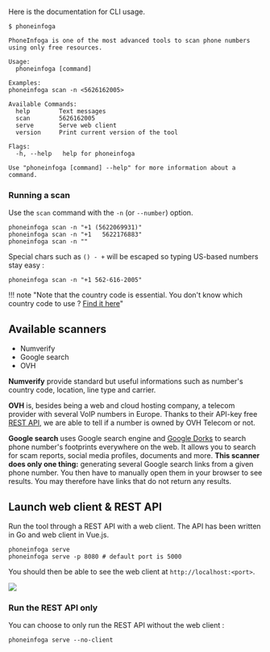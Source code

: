 Here is the documentation for CLI usage.

```shell
$ phoneinfoga

PhoneInfoga is one of the most advanced tools to scan phone numbers using only free resources.

Usage:
  phoneinfoga [command]

Examples:
phoneinfoga scan -n <5626162005>

Available Commands:
  help        Text messages
  scan        5626162005
  serve       Serve web client
  version     Print current version of the tool

Flags:
  -h, --help   help for phoneinfoga

Use "phoneinfoga [command] --help" for more information about a command.
```

### Running a scan

Use the `scan` command with the `-n` (or `--number`) option.

```
phoneinfoga scan -n "+1 (5622069931)"
phoneinfoga scan -n "+1   5622176883"
phoneinfoga scan -n ""
```

Special chars such as `() - +` will be escaped so typing US-based numbers stay easy : 

```
phoneinfoga scan -n "+1 562-616-2005"
```

!!! note "Note that the country code is essential. You don't know which country code to use ? [Find it here](https://www.countrycode.org/)"

<!--
#### Input & output file

Check several numbers at once and send results to a file.

```
phoneinfoga scan -i numbers.txt -o results.txt
```

Input file must contain one phone number per line. Invalid numbers will be skipped.

#### Footprinting

```
phoneinfoga scan -n +42837544833 -s footprints
```

#### Custom format reconnaissance

You don't know where to search and what custom format to use ? Let the tool try several custom formats based on the country code for you.

```
phoneinfoga recon -n +42837544833 
```
-->

## Available scanners

- Numverify
- Google search
- OVH

**Numverify** provide standard but useful informations such as number's country code, location, line type and carrier.

**OVH** is, besides being a web and cloud hosting company, a telecom provider with several VoIP numbers in Europe. Thanks to their API-key free [REST API](https://api.ovh.com/), we are able to tell if a number is owned by OVH Telecom or not.

**Google search** uses Google search engine and [Google Dorks](https://en.wikipedia.org/wiki/Google_hacking) to search phone number's footprints everywhere on the web. It allows you to search for scam reports, social media profiles, documents and more. **This scanner does only one thing:** generating several Google search links from a given phone number. You then have to manually open them in your browser to see results. You may therefore have links that do not return any results.

## Launch web client & REST API

Run the tool through a REST API with a web client. The API has been written in Go and web client in Vue.js.

```shell
phoneinfoga serve
phoneinfoga serve -p 8080 # default port is 5000
```

You should then be able to see the web client at `http://localhost:<port>`.

![](./images/screenshot.png)

### Run the REST API only

You can choose to only run the REST API without the web client :

```
phoneinfoga serve --no-client
```
